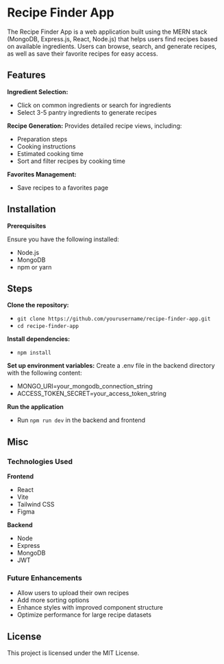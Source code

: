# Recipe Finder App

The Recipe Finder App is a web application built using the MERN stack (MongoDB, Express.js, React, Node.js) that helps users find recipes based on available ingredients. Users can browse, search, and generate recipes, as well as save their favorite recipes for easy access.

## Features

**Ingredient Selection:**
- Click on common ingredients or search for ingredients
- Select 3-5 pantry ingredients to generate recipes
  
**Recipe Generation:**
Provides detailed recipe views, including:
- Preparation steps
- Cooking instructions
- Estimated cooking time
- Sort and filter recipes by cooking time

**Favorites Management:**
- Save recipes to a favorites page

## Installation

**Prerequisites**

Ensure you have the following installed:
- Node.js
- MongoDB
- npm or yarn

## Steps
**Clone the repository:**
- `git clone https://github.com/yourusername/recipe-finder-app.git`
- `cd recipe-finder-app`

**Install dependencies:**
- `npm install`
  
**Set up environment variables:**
Create a .env file in the backend directory with the following content:
- MONGO_URI=your_mongodb_connection_string
- ACCESS_TOKEN_SECRET=your_access_token_string
  
**Run the application**
- Run `npm run dev` in the backend and frontend

## Misc

### Technologies Used

**Frontend**
- React
- Vite
- Tailwind CSS
- Figma

**Backend**
- Node
- Express
- MongoDB
- JWT


### Future Enhancements
- Allow users to upload their own recipes
- Add more sorting options
- Enhance styles with improved component structure
- Optimize performance for large recipe datasets

## License
This project is licensed under the MIT License.
